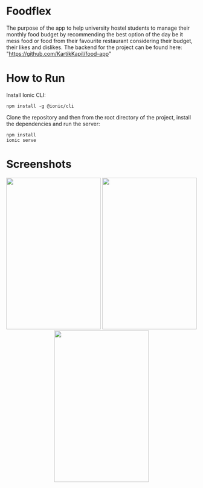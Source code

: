 # Foodflex
The purpose of the app to help university hostel students to manage their monthly food budget by recommending the best option of the day
be it mess food or food from their favourite restaurant  considering their budget, their likes and dislikes. 
The backend for the project can be found here:
"https://github.com/KartikKapil/food-app"
# How to Run
Install Ionic CLI:

    npm install -g @ionic/cli

Clone the repository and then from the root directory of the project, install the dependencies and run the server:

    npm install
    ionic serve
# Screenshots
<p float="left" align="center" >
<img src="https://user-images.githubusercontent.com/55349865/129363914-af274178-852e-4adb-8415-046ec829c9f2.png" width="250" height="400">
<img src="https://user-images.githubusercontent.com/55349865/129363934-6c5a3ae0-000a-434b-a8d5-7174c7663ec0.png" width="250" height="400">
<img src="https://user-images.githubusercontent.com/55349865/129363949-98146711-c247-414d-9785-b2a89d3f7667.png" width="250" height="400">
</p>


 
